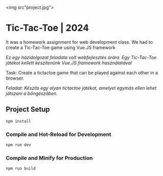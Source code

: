 <img src"project.jpg"></img>
# Tic-Tac-Toe | 2024


It was a homework assignment for web development class. We had to create a Tic-Tac-Toe game using Vue.JS framework

<i>Ez egy házidolgozat feladata volt webfejlesztés órára. Egy Tic-Tac-Toe játékot kellett készítenünk Vue.JS framework használatával</i>


Task: Create a tictactoe game that can be played against each other in a browser.

<i>Feladat: Készíts egy olyan tictactoe játékot, amelyet egymás ellen lehet játszani a böngészőben.</i>


## Project Setup

```sh
npm install
```

### Compile and Hot-Reload for Development

```sh
npm run dev
```

### Compile and Minify for Production

```sh
npm run build
```
